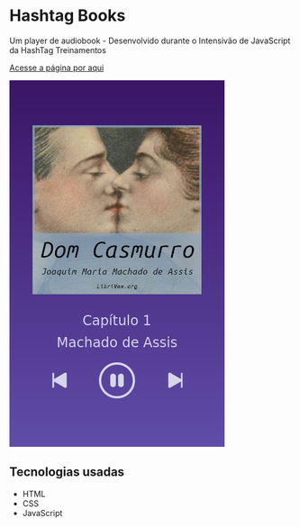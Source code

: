 # Hashtag Books

Um player de audiobook - Desenvolvido durante o Intensivão de JavaScript da HashTag Treinamentos

[Acesse a página por aqui](https://lucasregisdemoraes.github.io/hashtag-books/)

![Preview da página](./preview/preview.png)

## Tecnologias usadas

- HTML
- CSS
- JavaScript